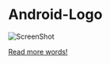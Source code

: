 # Android-Logo

![ScreenShot](https://{http://www.android.com/media/android_vector.jpg})

[Read more words!](https://{http://www.android.com/media/android_vector.jpg)
